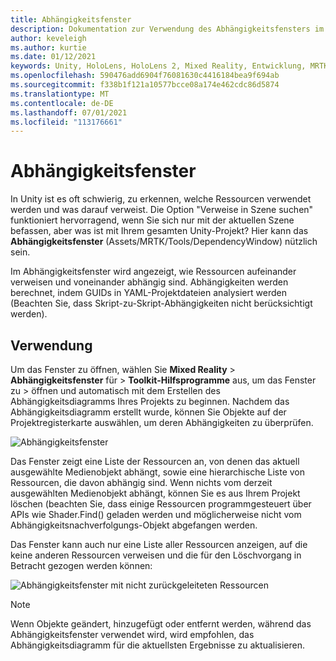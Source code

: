```yaml
---
title: Abhängigkeitsfenster
description: Dokumentation zur Verwendung des Abhängigkeitsfensters im MRTK
author: keveleigh
ms.author: kurtie
ms.date: 01/12/2021
keywords: Unity, HoloLens, HoloLens 2, Mixed Reality, Entwicklung, MRTK,
ms.openlocfilehash: 590476add6904f76081630c4416184bea9f694ab
ms.sourcegitcommit: f338b1f121a10577bcce08a174e462cdc86d5874
ms.translationtype: MT
ms.contentlocale: de-DE
ms.lasthandoff: 07/01/2021
ms.locfileid: "113176661"
---
```

# <a name="dependency-window"></a>Abhängigkeitsfenster

In Unity ist es oft schwierig, zu erkennen, welche Ressourcen verwendet werden und was darauf verweist. Die Option "Verweise in Szene suchen" funktioniert hervorragend, wenn Sie sich nur mit der aktuellen Szene befassen, aber was ist mit Ihrem gesamten Unity-Projekt? Hier kann das **Abhängigkeitsfenster** (Assets/MRTK/Tools/DependencyWindow) nützlich sein.

Im Abhängigkeitsfenster wird angezeigt, wie Ressourcen aufeinander verweisen und voneinander abhängig sind. Abhängigkeiten werden berechnet, indem GUIDs in YAML-Projektdateien analysiert werden (Beachten Sie, dass Skript-zu-Skript-Abhängigkeiten nicht berücksichtigt werden).

## <a name="usage"></a>Verwendung

Um das Fenster zu öffnen, wählen Sie **Mixed Reality**  >  **Abhängigkeitsfenster** für  >  **Toolkit-Hilfsprogramme** aus, um das Fenster zu  >   öffnen und automatisch mit dem Erstellen des Abhängigkeitsdiagramms Ihres Projekts zu beginnen. Nachdem das Abhängigkeitsdiagramm erstellt wurde, können Sie Objekte auf der Projektregisterkarte auswählen, um deren Abhängigkeiten zu überprüfen.

![Abhängigkeitsfenster](../images/dependency-window/MRTK_Dependency_Window.png)

Das Fenster zeigt eine Liste der Ressourcen an, von denen das aktuell ausgewählte Medienobjekt abhängt, sowie eine hierarchische Liste von Ressourcen, die davon abhängig sind. Wenn nichts vom derzeit ausgewählten Medienobjekt abhängt, können Sie es aus Ihrem Projekt löschen (beachten Sie, dass einige Ressourcen programmgesteuert über APIs wie Shader.Find() geladen werden und möglicherweise nicht vom Abhängigkeitsnachverfolgungs-Objekt abgefangen werden.

Das Fenster kann auch nur eine Liste aller Ressourcen anzeigen, auf die keine anderen Ressourcen verweisen und die für den Löschvorgang in Betracht gezogen werden können:

![Abhängigkeitsfenster mit nicht zurückgeleiteten Ressourcen](../images/dependency-window/MRTK_Dependency_Window_Unreferenced.png)

> [!NOTE]
> Wenn Objekte geändert, hinzugefügt oder entfernt werden, während das Abhängigkeitsfenster verwendet wird, wird empfohlen, das Abhängigkeitsdiagramm für die aktuellsten Ergebnisse zu aktualisieren.
